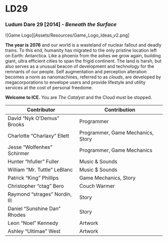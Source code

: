 LD29
====

### Ludum Dare 29 [2014] - *Beneath the Surface*

![Game Logo][Assets/Resources/Game_Logo_Ideas_v2.png]

**The year is 2076** and our world is a wasteland of
nuclear fallout and deadly trains. To this end, humanity 
has migrated to the only pristine location left on 
Earth: Antarctica. Like a phoenix from the ashes we
 grow again, building giant, ultra efficient cities to 
span the frigid continent. The land is harsh, but 
also serves as a unusual beacon of development and 
technology for the remnants of our people.
Self augmentation and perception alteration becomes a 
norm as nanomachines, referred to as *clouds*, are 
developed by megacorporations to envelope users and 
provide lifestyle and utility services at the cost of
personal freedome.

**Welcome to ICE.** 
You are *The Catalyst* and the Cloud must be stopped.


| Contributor | Contribution |
|-------------|--------------|
| David “Nyk O’Demus” Brooks | Programmer |
| Charlotte “Charlaxy” Ellett | Programmer, Game Mechanics, Story |
| Jesse “Wolfenhex” Schirmer | Programmer, Game Mechanics |
| Hunter “hfuller” Fuller | Music & Sounds |
| William “Mr. Tuttle” LeBlanc | Music $ Sounds |
| Patrick “King” Phillips | Game Mechanics, Story |
| Christopher “ctag” Bero | Couch Warmer |
| Raymond “strages” Nordin, III | Story |
| Daniel “Sunshine Dan” Rhodes | Story |
| Leon “Noel” Kennedy | Artwork |
| Ashley “Ultimae” West | Artwork |


